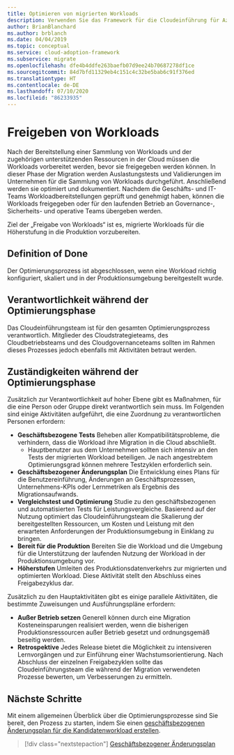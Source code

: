 ```yaml
---
title: Optimieren von migrierten Workloads
description: Verwenden Sie das Framework für die Cloudeinführung für Azure, um Ihre migrierten Workloads und Ressourcen für die Höherstufung in die Produktion vorzubereiten.
author: BrianBlanchard
ms.author: brblanch
ms.date: 04/04/2019
ms.topic: conceptual
ms.service: cloud-adoption-framework
ms.subservice: migrate
ms.openlocfilehash: dfe4b4ddfe263baefb07d9ee24b70687278df1ce
ms.sourcegitcommit: 84d7bfd11329eb4c151c4c32be5bab6c91f376ed
ms.translationtype: HT
ms.contentlocale: de-DE
ms.lasthandoff: 07/10/2020
ms.locfileid: "86233935"
---
```

# <a name="release-workloads"></a>Freigeben von Workloads

Nach der Bereitstellung einer Sammlung von Workloads und der zugehörigen unterstützenden Ressourcen in der Cloud müssen die Workloads vorbereitet werden, bevor sie freigegeben werden können. In dieser Phase der Migration werden Auslastungstests und Validierungen im Unternehmen für die Sammlung von Workloads durchgeführt. Anschließend werden sie optimiert und dokumentiert. Nachdem die Geschäfts- und IT-Teams Workloadbereitstellungen geprüft und genehmigt haben, können die Workloads freigegeben oder für den laufenden Betrieb an Governance-, Sicherheits- und operative Teams übergeben werden.

Ziel der „Freigabe von Workloads“ ist es, migrierte Workloads für die Höherstufung in die Produktion vorzubereiten.

## <a name="definition-of-done"></a>Definition of Done

Der Optimierungsprozess ist abgeschlossen, wenn eine Workload richtig konfiguriert, skaliert und in der Produktionsumgebung bereitgestellt wurde.

## <a name="accountability-during-optimization"></a>Verantwortlichkeit während der Optimierungsphase

Das Cloudeinführungsteam ist für den gesamten Optimierungsprozess verantwortlich. Mitglieder des Cloudstrategieteams, des Cloudbetriebsteams und des Cloudgovernanceteams sollten im Rahmen dieses Prozesses jedoch ebenfalls mit Aktivitäten betraut werden.

## <a name="responsibilities-during-optimization"></a>Zuständigkeiten während der Optimierungsphase

Zusätzlich zur Verantwortlichkeit auf hoher Ebene gibt es Maßnahmen, für die eine Person oder Gruppe direkt verantwortlich sein muss. Im Folgenden sind einige Aktivitäten aufgeführt, die eine Zuordnung zu verantwortlichen Personen erfordern:

- **Geschäftsbezogene Tests** Beheben aller Kompatibilitätsprobleme, die verhindern, dass die Workload ihre Migration in die Cloud abschließt.
  - Hauptbenutzer aus dem Unternehmen sollten sich intensiv an den Tests der migrierten Workload beteiligen. Je nach angestrebtem Optimierungsgrad können mehrere Testzyklen erforderlich sein.
- **Geschäftsbezogener Änderungsplan** Die Entwicklung eines Plans für die Benutzereinführung, Änderungen an Geschäftsprozessen, Unternehmens-KPIs oder Lernmetriken als Ergebnis des Migrationsaufwands.
- **Vergleichstest und Optimierung** Studie zu den geschäftsbezogenen und automatisierten Tests für Leistungsvergleiche. Basierend auf der Nutzung optimiert das Cloudeinführungsteam die Skalierung der bereitgestellten Ressourcen, um Kosten und Leistung mit den erwarteten Anforderungen der Produktionsumgebung in Einklang zu bringen.
- **Bereit für die Produktion** Bereiten Sie die Workload und die Umgebung für die Unterstützung der laufenden Nutzung der Workload in der Produktionsumgebung vor.
- **Höherstufen** Umleiten des Produktionsdatenverkehrs zur migrierten und optimierten Workload. Diese Aktivität stellt den Abschluss eines Freigabezyklus dar.

Zusätzlich zu den Hauptaktivitäten gibt es einige parallele Aktivitäten, die bestimmte Zuweisungen und Ausführungspläne erfordern:

- **Außer Betrieb setzen** Generell können durch eine Migration Kosteneinsparungen realisiert werden, wenn die bisherigen Produktionsressourcen außer Betrieb gesetzt und ordnungsgemäß beseitig werden.
- **Retrospektive** Jedes Release bietet die Möglichkeit zu intensiveren Lernvorgängen und zur Einführung einer Wachstumsorientierung. Nach Abschluss der einzelnen Freigabezyklen sollte das Cloudeinführungsteam die während der Migration verwendeten Prozesse bewerten, um Verbesserungen zu ermitteln.

## <a name="next-steps"></a>Nächste Schritte

Mit einem allgemeinen Überblick über die Optimierungsprozesse sind Sie bereit, den Prozess zu starten, indem Sie einen [geschäftsbezogenen Änderungsplan für die Kandidatenworkload erstellen](./business-change-plan.md).

> [!div class="nextstepaction"]
> [Geschäftsbezogener Änderungsplan](./business-change-plan.md)

